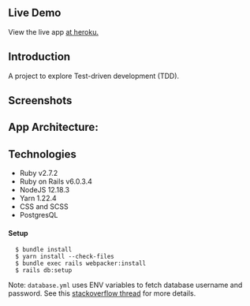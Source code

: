 ## Live Demo
View the live app [at heroku.](#)

## Introduction

A project to explore Test-driven development (TDD).

## Screenshots

<!-- <p float = 'left'>
    <img src="app/assets/images/Blog-App-1.png" alt="Blog Screenshot 1" width="500" height="300">
    <img src="app/assets/images/Blog-App-2.png" alt="Blog Screenshot 2" width="500" height="300">
</p> -->

## App Architecture:

## Technologies

* Ruby v2.7.2
* Ruby on Rails v6.0.3.4
* NodeJS 12.18.3
* Yarn 1.22.4
* CSS and SCSS
* PostgresQL
<!-- * [Trix](https://github.com/basecamp/trix)
* `toastr` for notifications
* `image-processing` gem -->

#### Setup

```
  $ bundle install
  $ yarn install --check-files
  $ bundle exec rails webpacker:install
  $ rails db:setup
```
Note: `database.yml` uses ENV variables to fetch database username and password. See this [stackoverflow thread](https://stackoverflow.com/a/17151962/15233426) for more details.